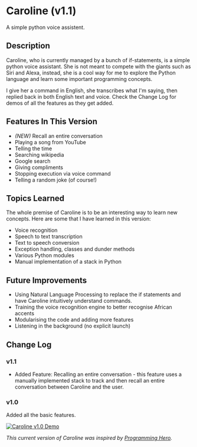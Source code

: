 # Caroline (v1.1)
 A simple python voice assistent.
 
 ## Description
 Caroline, who is currently managed by a bunch of if-statements, is a simple python voice assistant. She is not meant to compete with the giants such as Siri and Alexa, instead, she is a cool way for me to explore the Python language and learn some important programming concepts.
 
 I give her a command in English, she transcribes what I'm saying, then replied back in both English text and voice. Check the Change Log for demos of all the features as they get added.
 
 ## Features In This Version
 * *(NEW)* Recall an entire conversation
 * Playing a song from YouTube
 * Telling the time
 * Searching wikipedia
 * Google search
 * Giving compliments
 * Stopping execution via voice command
 * Telling a random joke (of course!)


## Topics Learned
The whole premise of Caroline is to be an interesting way to learn new concepts. Here are some that I have learned in this version:
* Voice recognition
* Speech to text transcription
* Text to speech conversion
* Exception handling, classes and dunder methods
* Various Python modules
* Manual implementation of a stack in Python

## Future Improvements
* Using Natural Language Processing to replace the if statements and have Caroline intuitively understand commands.
* Training the voice recognition engine to better recognise African accents
* Modularising the code and adding more features
* Listening in the background (no explicit launch)


## Change Log

### v1.1
* Added Feature: Recalling an entire conversation - this feature uses a manually implemented stack to track and then recall an entire conversation between Caroline and the user.

### v1.0
Added all the basic features.

[![Caroline v1.0 Demo](http://img.youtube.com/vi/wLXCjHMRWK8/0.jpg)](http://www.youtube.com/watch?v=wLXCjHMRWK8 "Caroline v1.0 Demo")

*This current version of Caroline was inspired by [Programming Hero](https://www.youtube.com/watch?v=AWvsXxDtEkU).*
